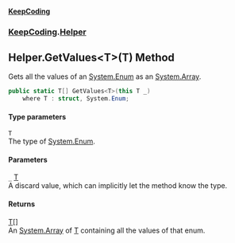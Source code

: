 #### [KeepCoding](index.md 'index')
### [KeepCoding](KeepCoding.md 'KeepCoding').[Helper](Helper.md 'KeepCoding.Helper')
## Helper.GetValues&lt;T&gt;(T) Method
Gets all the values of an [System.Enum](https://docs.microsoft.com/en-us/dotnet/api/System.Enum 'System.Enum') as an [System.Array](https://docs.microsoft.com/en-us/dotnet/api/System.Array 'System.Array').  
```csharp
public static T[] GetValues<T>(this T _)
    where T : struct, System.Enum;
```
#### Type parameters
<a name='KeepCoding_Helper_GetValues_T_(T)_T'></a>
`T`  
The type of [System.Enum](https://docs.microsoft.com/en-us/dotnet/api/System.Enum 'System.Enum').
  
#### Parameters
<a name='KeepCoding_Helper_GetValues_T_(T)__'></a>
`_` [T](Helper_GetValues_LyB5lN1m7mZ07yGdBzTZmQ.md#KeepCoding_Helper_GetValues_T_(T)_T 'KeepCoding.Helper.GetValues&lt;T&gt;(T).T')  
A discard value, which can implicitly let the method know the type.
  
#### Returns
[T](Helper_GetValues_LyB5lN1m7mZ07yGdBzTZmQ.md#KeepCoding_Helper_GetValues_T_(T)_T 'KeepCoding.Helper.GetValues&lt;T&gt;(T).T')[[]](https://docs.microsoft.com/en-us/dotnet/api/System.Array 'System.Array')  
An [System.Array](https://docs.microsoft.com/en-us/dotnet/api/System.Array 'System.Array') of [T](Helper_GetValues_LyB5lN1m7mZ07yGdBzTZmQ.md#KeepCoding_Helper_GetValues_T_(T)_T 'KeepCoding.Helper.GetValues&lt;T&gt;(T).T') containing all the values of that enum.
